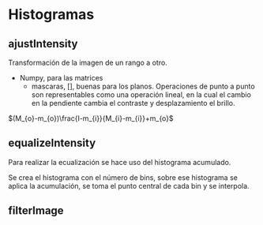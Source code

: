 # Histogramas
## ajustIntensity
Transformación de la imagen de un rango a otro.
- Numpy, para las matrices
	- mascaras, \[\], buenas para los planos.
Operaciones de punto a punto son representables como una operación lineal, en la cual el cambio en la pendiente cambia el contraste y desplazamiento el brillo.

$(M_{o}-m_{o})\frac{I-m_{i}}{M_{i}-m_{i}}+m_{o}$

## equalizeIntensity
Para realizar la ecualización se hace uso del histograma acumulado.

Se crea el histograma con el número de bins, sobre ese histograma se aplica la acumulación, se toma el punto central de cada bin y se interpola.

## filterImage
